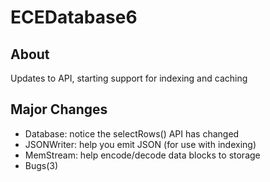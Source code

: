 # ECEDatabase6

## About
Updates to API, starting support for indexing and caching

## Major Changes
- Database: notice the selectRows() API has changed 
- JSONWriter: help you emit JSON (for use with indexing)
- MemStream: help encode/decode data blocks to storage
- Bugs(3)

